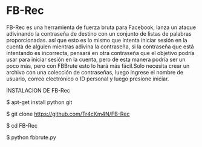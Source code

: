 # FB-Rec
FB-Rec es una herramienta de fuerza bruta para Facebook, lanza un ataque adivinando la contraseña de destino con un conjunto de listas de palabras proporcionadas.
así que esto es lo mismo que intenta iniciar sesión en la cuenta de alguien mientras adivina la contraseña, si la contraseña que está intentando es incorrecta, pensará en otra contraseña que el objetivo podría usar para iniciar sesión en la cuenta, pero de esta manera podría ser un poco más, pero con FBBrute esto lo hará más fácil.Solo necesita crear un archivo con una colección de contraseñas, luego ingrese el nombre de usuario, correo electrónico o ID personal y luego presione iniciar.

INSTALACION DE FB-Rec

$ apt-get install python git

$ git clone https://github.com/Tr4cKm4N/FB-Rec

$ cd FB-Rec

$ python fbbrute.py
